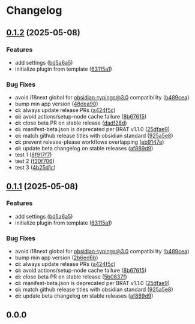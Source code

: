 # Changelog

## [0.1.2](https://github.com/baodrate/obsidian-timestampy/compare/0.1.1...0.1.2) (2025-05-08)


### Features

* add settings ([bd5a6a5](https://github.com/baodrate/obsidian-timestampy/commit/bd5a6a5551db880b8901759c9339cc0f98533608))
* initialize plugin from template ([63115a1](https://github.com/baodrate/obsidian-timestampy/commit/63115a12615c3b1df1c56fefd09b65bea3a21922))


### Bug Fixes

* avoid i18next global for obsidian-typings@3.0 compatibility ([b489cea](https://github.com/baodrate/obsidian-timestampy/commit/b489ceace326b66fef6dafaef5aaa2aea95346a8))
* bump min app version ([48dea90](https://github.com/baodrate/obsidian-timestampy/commit/48dea903749d923904f2a508f7b400bdd75c965d))
* **ci:** always update release PRs ([a424f5c](https://github.com/baodrate/obsidian-timestampy/commit/a424f5c977086bebcf63184b8b4bc5e0f2163f71))
* **ci:** avoid actions/setup-node cache failure ([8b67615](https://github.com/baodrate/obsidian-timestampy/commit/8b67615fb672cfc7a4b05f8932e304cb8642df0e))
* **ci:** close beta PR on stable release ([dadf28d](https://github.com/baodrate/obsidian-timestampy/commit/dadf28d13592a8cc660b4327fcdac9621ab98fe9))
* **ci:** manifest-beta.json is deprecated per BRAT v1.1.0 ([25dfae9](https://github.com/baodrate/obsidian-timestampy/commit/25dfae9d7dcea01c72879ee1bd163003085de169))
* **ci:** match github release titles with obsidian standard ([925a5e8](https://github.com/baodrate/obsidian-timestampy/commit/925a5e8b9c52f2fce61162f5fff2ea2b3112671f))
* **ci:** prevent release-please workflows overlapping ([eb9147e](https://github.com/baodrate/obsidian-timestampy/commit/eb9147e927eb4f7bf82271706d47319f4595e0c3))
* **ci:** update beta changelog on stable releases ([af889d9](https://github.com/baodrate/obsidian-timestampy/commit/af889d9aadb3a2f3aac04092d37609d87d5d3645))
* test 1 ([8f917f7](https://github.com/baodrate/obsidian-timestampy/commit/8f917f78b2d378b73049b7a9ba11b72d293afcec))
* test 2 ([f30f706](https://github.com/baodrate/obsidian-timestampy/commit/f30f70687ea82c5a8434154941345c9683377e39))
* test 3 ([4b25d1c](https://github.com/baodrate/obsidian-timestampy/commit/4b25d1c5cc419daad8fb032d4f633ea92d0ab34a))

## [0.1.1](https://github.com/baodrate/obsidian-timestampy/compare/0.1.0...0.1.1) (2025-05-08)


### Features

* add settings ([bd5a6a5](https://github.com/baodrate/obsidian-timestampy/commit/bd5a6a5551db880b8901759c9339cc0f98533608))
* initialize plugin from template ([63115a1](https://github.com/baodrate/obsidian-timestampy/commit/63115a12615c3b1df1c56fefd09b65bea3a21922))


### Bug Fixes

* avoid i18next global for obsidian-typings@3.0 compatibility ([b489cea](https://github.com/baodrate/obsidian-timestampy/commit/b489ceace326b66fef6dafaef5aaa2aea95346a8))
* bump min app version ([2b6ed6b](https://github.com/baodrate/obsidian-timestampy/commit/2b6ed6b5189b16954b4e337ac017443ccf267986))
* **ci:** always update release PRs ([a424f5c](https://github.com/baodrate/obsidian-timestampy/commit/a424f5c977086bebcf63184b8b4bc5e0f2163f71))
* **ci:** avoid actions/setup-node cache failure ([8b67615](https://github.com/baodrate/obsidian-timestampy/commit/8b67615fb672cfc7a4b05f8932e304cb8642df0e))
* **ci:** close beta PR on stable release ([5b0837f](https://github.com/baodrate/obsidian-timestampy/commit/5b0837f90f49e0cbc8cefa4de2d555b6d4014280))
* **ci:** manifest-beta.json is deprecated per BRAT v1.1.0 ([25dfae9](https://github.com/baodrate/obsidian-timestampy/commit/25dfae9d7dcea01c72879ee1bd163003085de169))
* **ci:** match github release titles with obsidian standard ([925a5e8](https://github.com/baodrate/obsidian-timestampy/commit/925a5e8b9c52f2fce61162f5fff2ea2b3112671f))
* **ci:** update beta changelog on stable releases ([af889d9](https://github.com/baodrate/obsidian-timestampy/commit/af889d9aadb3a2f3aac04092d37609d87d5d3645))

## 0.0.0
